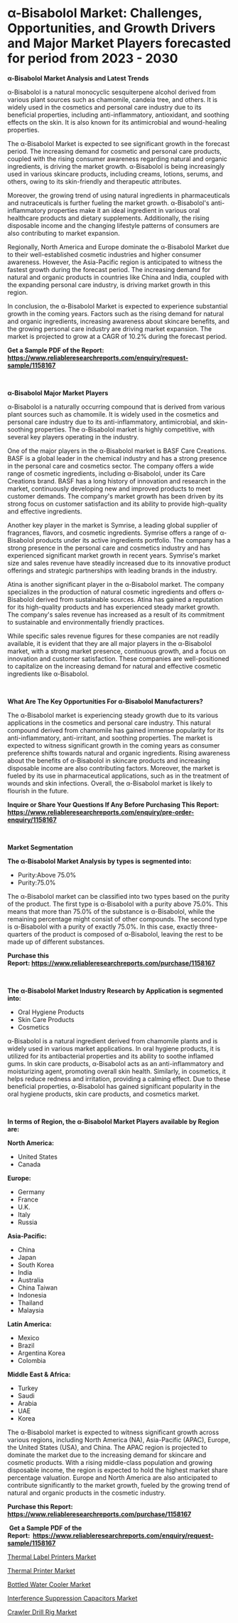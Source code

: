 <p><h1>α-Bisabolol Market: Challenges, Opportunities, and Growth Drivers and Major Market Players forecasted for period from 2023 - 2030</h1></p><p><strong>α-Bisabolol Market Analysis and Latest Trends</strong></p>
<p><p>α-Bisabolol is a natural monocyclic sesquiterpene alcohol derived from various plant sources such as chamomile, candeia tree, and others. It is widely used in the cosmetics and personal care industry due to its beneficial properties, including anti-inflammatory, antioxidant, and soothing effects on the skin. It is also known for its antimicrobial and wound-healing properties.</p><p>The α-Bisabolol Market is expected to see significant growth in the forecast period. The increasing demand for cosmetic and personal care products, coupled with the rising consumer awareness regarding natural and organic ingredients, is driving the market growth. α-Bisabolol is being increasingly used in various skincare products, including creams, lotions, serums, and others, owing to its skin-friendly and therapeutic attributes.</p><p>Moreover, the growing trend of using natural ingredients in pharmaceuticals and nutraceuticals is further fueling the market growth. α-Bisabolol's anti-inflammatory properties make it an ideal ingredient in various oral healthcare products and dietary supplements. Additionally, the rising disposable income and the changing lifestyle patterns of consumers are also contributing to market expansion.</p><p>Regionally, North America and Europe dominate the α-Bisabolol Market due to their well-established cosmetic industries and higher consumer awareness. However, the Asia-Pacific region is anticipated to witness the fastest growth during the forecast period. The increasing demand for natural and organic products in countries like China and India, coupled with the expanding personal care industry, is driving market growth in this region.</p><p>In conclusion, the α-Bisabolol Market is expected to experience substantial growth in the coming years. Factors such as the rising demand for natural and organic ingredients, increasing awareness about skincare benefits, and the growing personal care industry are driving market expansion. The market is projected to grow at a CAGR of 10.2% during the forecast period.</p></p>
<p><strong>Get a Sample PDF of the Report:&nbsp; <a href="https://www.reliableresearchreports.com/enquiry/request-sample/1158167">https://www.reliableresearchreports.com/enquiry/request-sample/1158167</a></strong></p>
<p>&nbsp;</p>
<p><strong>α-Bisabolol Major Market Players</strong></p>
<p><p>α-Bisabolol is a naturally occurring compound that is derived from various plant sources such as chamomile. It is widely used in the cosmetics and personal care industry due to its anti-inflammatory, antimicrobial, and skin-soothing properties. The α-Bisabolol market is highly competitive, with several key players operating in the industry.</p><p>One of the major players in the α-Bisabolol market is BASF Care Creations. BASF is a global leader in the chemical industry and has a strong presence in the personal care and cosmetics sector. The company offers a wide range of cosmetic ingredients, including α-Bisabolol, under its Care Creations brand. BASF has a long history of innovation and research in the market, continuously developing new and improved products to meet customer demands. The company's market growth has been driven by its strong focus on customer satisfaction and its ability to provide high-quality and effective ingredients.</p><p>Another key player in the market is Symrise, a leading global supplier of fragrances, flavors, and cosmetic ingredients. Symrise offers a range of α-Bisabolol products under its active ingredients portfolio. The company has a strong presence in the personal care and cosmetics industry and has experienced significant market growth in recent years. Symrise's market size and sales revenue have steadily increased due to its innovative product offerings and strategic partnerships with leading brands in the industry.</p><p>Atina is another significant player in the α-Bisabolol market. The company specializes in the production of natural cosmetic ingredients and offers α-Bisabolol derived from sustainable sources. Atina has gained a reputation for its high-quality products and has experienced steady market growth. The company's sales revenue has increased as a result of its commitment to sustainable and environmentally friendly practices.</p><p>While specific sales revenue figures for these companies are not readily available, it is evident that they are all major players in the α-Bisabolol market, with a strong market presence, continuous growth, and a focus on innovation and customer satisfaction. These companies are well-positioned to capitalize on the increasing demand for natural and effective cosmetic ingredients like α-Bisabolol.</p></p>
<p>&nbsp;</p>
<p><strong>What Are The Key Opportunities For α-Bisabolol Manufacturers?</strong></p>
<p><p>The α-Bisabolol market is experiencing steady growth due to its various applications in the cosmetics and personal care industry. This natural compound derived from chamomile has gained immense popularity for its anti-inflammatory, anti-irritant, and soothing properties. The market is expected to witness significant growth in the coming years as consumer preference shifts towards natural and organic ingredients. Rising awareness about the benefits of α-Bisabolol in skincare products and increasing disposable income are also contributing factors. Moreover, the market is fueled by its use in pharmaceutical applications, such as in the treatment of wounds and skin infections. Overall, the α-Bisabolol market is likely to flourish in the future.</p></p>
<p><strong>Inquire or Share Your Questions If Any Before Purchasing This Report: <a href="https://www.reliableresearchreports.com/enquiry/pre-order-enquiry/1158167">https://www.reliableresearchreports.com/enquiry/pre-order-enquiry/1158167</a></strong></p>
<p>&nbsp;</p>
<p><strong>Market Segmentation</strong></p>
<p><strong>The α-Bisabolol Market Analysis by types is segmented into:</strong></p>
<p><ul><li>Purity:Above 75.0%</li><li>Purity:75.0%</li></ul></p>
<p><p>The α-Bisabolol market can be classified into two types based on the purity of the product. The first type is α-Bisabolol with a purity above 75.0%. This means that more than 75.0% of the substance is α-Bisabolol, while the remaining percentage might consist of other compounds. The second type is α-Bisabolol with a purity of exactly 75.0%. In this case, exactly three-quarters of the product is composed of α-Bisabolol, leaving the rest to be made up of different substances.</p></p>
<p><strong>Purchase this Report:&nbsp;<a href="https://www.reliableresearchreports.com/purchase/1158167">https://www.reliableresearchreports.com/purchase/1158167</a></strong></p>
<p>&nbsp;</p>
<p><strong>The α-Bisabolol Market Industry Research by Application is segmented into:</strong></p>
<p><ul><li>Oral Hygiene Products</li><li>Skin Care Products</li><li>Cosmetics</li></ul></p>
<p><p>α-Bisabolol is a natural ingredient derived from chamomile plants and is widely used in various market applications. In oral hygiene products, it is utilized for its antibacterial properties and its ability to soothe inflamed gums. In skin care products, α-Bisabolol acts as an anti-inflammatory and moisturizing agent, promoting overall skin health. Similarly, in cosmetics, it helps reduce redness and irritation, providing a calming effect. Due to these beneficial properties, α-Bisabolol has gained significant popularity in the oral hygiene products, skin care products, and cosmetics market.</p></p>
<p>&nbsp;</p>
<p><strong>In terms of Region, the α-Bisabolol Market Players available by Region are:</strong></p>
<p>
    <p> <strong> North America: </strong>
        <ul>
            <li>United States</li>
            <li>Canada</li>
        </ul>
        </p> 
    <p> <strong> Europe: </strong>
        <ul>
            <li>Germany</li>
            <li>France</li>
            <li>U.K.</li>
            <li>Italy</li>
            <li>Russia</li>
        </ul>
        </p> 
    <p> <strong> Asia-Pacific: </strong>
        <ul>
            <li>China</li>
            <li>Japan</li>
            <li>South Korea</li>
            <li>India</li>
            <li>Australia</li>
            <li>China Taiwan</li>
            <li>Indonesia</li>
            <li>Thailand</li>
            <li>Malaysia</li>
        </ul>
        </p> 
    <p> <strong> Latin America: </strong>
        <ul>
            <li>Mexico</li>
            <li>Brazil</li>
            <li>Argentina Korea</li>
            <li>Colombia</li>
        </ul>
        </p> 
    <p> <strong> Middle East & Africa: </strong>
        <ul>
            <li>Turkey</li>
            <li>Saudi</li>
            <li>Arabia</li>
            <li>UAE</li>
            <li>Korea</li>
        </ul>
    </p>
    </p>
<p><p>The α-Bisabolol market is expected to witness significant growth across various regions, including North America (NA), Asia-Pacific (APAC), Europe, the United States (USA), and China. The APAC region is projected to dominate the market due to the increasing demand for skincare and cosmetic products. With a rising middle-class population and growing disposable income, the region is expected to hold the highest market share percentage valuation. Europe and North America are also anticipated to contribute significantly to the market growth, fueled by the growing trend of natural and organic products in the cosmetic industry.</p></p>
<p><strong>Purchase this Report: <a href="https://www.reliableresearchreports.com/purchase/1158167">https://www.reliableresearchreports.com/purchase/1158167</a></strong></p>
<p>&nbsp;<strong>Get a Sample PDF of the Report:&nbsp;&nbsp;<a href="https://www.reliableresearchreports.com/enquiry/request-sample/1158167">https://www.reliableresearchreports.com/enquiry/request-sample/1158167</a></strong></p>
<p><strong></strong></p>
<p><p><a href="https://www.linkedin.com/pulse/thermal-label-printers-market-size-2023-2030-global-qrxqe/">Thermal Label Printers Market</a></p><p><a href="https://www.linkedin.com/pulse/thermal-printer-market-size-share-amp-trends-analysis-6rsze/">Thermal Printer Market</a></p><p><a href="https://medium.com/@humanhydrohq/bottled-water-cooler-market-size-growth-forecast-2023-2030-c70359d6ba04">Bottled Water Cooler Market</a></p><p><a href="https://www.linkedin.com/pulse/interference-suppression-capacitors-market-research-report-peoze/">Interference Suppression Capacitors Market</a></p><p><a href="https://medium.com/@reportmines/crawler-drill-rig-market-size-growth-forecast-2023-2030-e9056c6dbb57">Crawler Drill Rig Market</a></p></p>